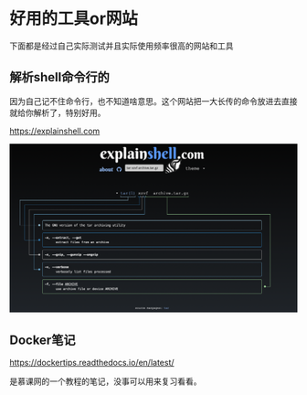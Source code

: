 # 好用的工具or网站

下面都是经过自己实际测试并且实际使用频率很高的网站和工具

## 解析shell命令行的

因为自己记不住命令行，也不知道啥意思。这个网站把一大长传的命令放进去直接就给你解析了，特别好用。

https://explainshell.com

![image-20211012000230289](https://raw.githubusercontent.com/chihokyo/image_host/develop/20211012000231.png)

## Docker笔记

https://dockertips.readthedocs.io/en/latest/

是慕课网的一个教程的笔记，没事可以用来复习看看。